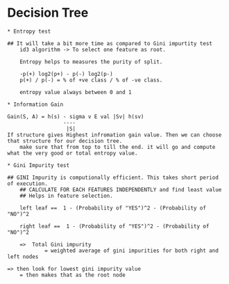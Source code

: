 # Decision Tree

    * Entropy test 

	## It will take a bit more time as compared to Gini impurtity test
        id3 algorithm -> To select one feature as root.

        Entropy helps to measures the purity of split.

        -p(+) log2(p+) - p(-) log2(p-)
        p(+) / p(-) = % of +ve class / % of -ve class.
        
        entropy value always between 0 and 1

    * Information Gain 
	
	Gain(S, A) = h(s) - sigma v E val |Sv| h(sv)
					  ----
					   |S|
	If structure gives Highest infromation gain value. Then we can choose that structure for our decision tree.
        make sure that from top to till the end. it will go and compute what the very good or total entropy value.

    * Gini Impurity test
	
	## GINI Impurity is computionally efficient. This takes short period of execution.
        ## CALCULATE FOR EACH FEATURES INDEPENDENTLY and find least value
        ## Helps in feature selection.

        left leaf ==  1 - (Probability of "YES")^2 - (Probability of "NO")^2

        right leaf ==  1 - (Probability of "YES")^2 - (Probability of "NO")^2

        =>  Total Gini impurity
                = weighted average of gini impurities for both right and left nodes
        
	=> then look for lowest gini impurity value
		= then makes that as the root node
